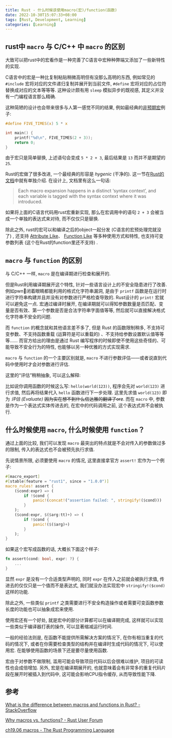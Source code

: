 ```yaml
---
title: Rust - 什么时候该使用macro(宏)/function(函数)
date: 2022-10-30T15:07:33+08:00
tags: [Rust, Development, Learning]
categories: [Learning]
---
```


## rust中 `macro` 与 C/C++ 中 `macro` 的区别

大致可以把rust中的宏看作是一种完善了C语言中宏种种弊端又添加了一些新特性的实现. 

C语言中的宏是一种比复制粘贴稍微高明但有没那么高明的东西, 例如常见的 `#include` 宏将对应的文件递归复制并展开到当前文件, `#define` 宏将对应的占位符替换成对应的文本等等等. 这种设计颇有用 `sleep` 模拟异步的既视感, 其定义并没有一门编程语言那么精确. 

这种简陋的设计也会带来很多与人第一感觉不同的结果, 例如最经典的[非预期宏](https://doc.rust-lang.org/1.30.0/book/first-edition/macros.html#hygiene)例子: 

```c
#define FIVE_TIMES(x) 5 * x

int main() {
    printf("%d\n", FIVE_TIMES(2 + 3));
    return 0;
}
```

由于宏只是简单替换, 上述语句会变成 `5 * 2 + 3`, 最后结果是 `13` 而并不是期望的 `25`. 

Rust的宏做了很多改进, 一个最经典的形容是 *hygenic* (干净的). 这一节在[Rust的文档](https://doc.rust-lang.org/1.30.0/book/first-edition/macros.html#hygiene)中就有单独介绍. 在设计上, 文档里有这么一句话: 

> Each macro expansion happens in a distinct ‘syntax context’, and each variable is tagged with the syntax context where it was introduced.

如果将上面的C语言代码用rust宏重新实现, 那么在宏调用中的语句 `2 + 3` 会被当成一个单独的表达式来对待, 而不仅仅只是替换. 

除此之外, rust的宏可以和编译之后的object一起分发 (C语言的宏预处理完就没了) , 还支持 [Attribute Like](https://doc.rust-lang.org/book/ch19-06-macros.html#attribute-like-macros)、 [Function Like](https://doc.rust-lang.org/book/ch19-06-macros.html#function-like-macros) 等多种使用方式和特性, 也支持可变参数列表 (这个在Rust的function里还不支持) . 

## `macro` 与 `function` 的区别

与 C/C++ 一样, `macro` 是在编译期进行检查和展开的. 

但是Rust利用编译期展开这个特性, 针对一些语言设计上的不安全隐患进行了改善. 例如pwn👴闭着眼睛都能利用的格式化字符串漏洞, 是由于 `printf` 函数是在运行时进行字符串构建并且并没有对参数进行严格检查导致的. Rust设计的 `print!` 宏就可以避免这一点. 宏通过编译时展开, 在编译期就可以得知参数数量是否匹配、变量是否有效、第一个参数是否是合法字符串字面值等等, 然后就可以直接解决格式化字符串不安全的问题. 

而 `function` 的概念就和其他语言差不多了, 但是 Rust 的函数限制稍多, 不支持可变参数、不支持函数重载 (运算符是可以重载的) 、不支持给参数设置默认值等等等…… 而官方给出的理由是通过 Rust 编写程序的时候即使不使用这些奇怪的、可能导致不安全行为的特性, 也能够以另一种优雅的方式实现需求. 

`macro` 与 `function` 的一个主要区别就是, `macro` 不进行参数评估——或者说直到代码中使用时才会对参数进行评估. 

这里的“评估”稍稍抽象, 可以这么解释: 

比如说你调用函数的时候这么写: `hello(world(123))`, 程序会先对 `world(123)` 进行求值, 然后再将结果代入 `hello` 函数进行下一步处理. 这里先求值 `world(123)` 即为 *评估 (Evaluate)* ~~因为实在想不到什么信达雅的翻译了orz~~. 而在 `macro` 中, 参数是作为一个表达式实体传进去的, 在宏中的代码调用之前, 这个表达式并不会被执行. 

## 什么时候使用 `macro`, 什么时候使用 `function`？

通过上面的比较, 我们可以发现 `macro` 最突出的特点就是不会对传入的参数做过多的限制, 传入的表达式也不会被预先执行求值. 

先说情景所限, 必须要使用 `macro` 的情况, 这里直接拿官方 `assert!` 宏作为一个例子: 

```rust
#[macro_export]
#[stable(feature = "rust1", since = "1.0.0")]
macro_rules! assert {
    ($cond:expr) => (
        if !$cond {
            panic!(concat!("assertion failed: ", stringify!($cond)))
        }
    );
    ($cond:expr, $($arg:tt)+) => (
        if !$cond {
            panic!($($arg)+)
        }
    );
}
```

如果这个宏写成函数的话, 大概长下面这个样子: 

```rust
fn assert(cond: bool, expr: ?) {
    ...
}
```

显然 `expr` 是没有一个合适类型声明的, 同时 `expr` 在传入之前就会被执行求值, 传进去的仅仅只是一个值而不是表达式, 我们就没办法实现宏中 `stringify!($cond)` 这样的功能. 

除此之外, 一些类似 `printf` 之类需要进行不安全构造操作或者需要可变函数参数长度的功能也可以抽象成宏来使用. 

使用宏还有一个好处, 就是宏中的部分计算都可以在编译期完成, 这样就可以实现一些类似于编译器打表的操作, 可以显著缩减运行时间. 

一般的经验法则是, 在函数不能提供所需解决方案的情况下, 在你有相当重复的代码的情况下, 或者在你需要检查类型的结构并在编译时生成代码的情况下, 可以使用宏. 在能够使用函数的场景下还是要尽量使用函数. 

宏由于对参数不做限制, 滥用可能会导致项目代码以后会很难以维护, 项目的可读性也会成倍增加. 另外, 宏是在编译期展开的, 也就意味着会有非常多的重复代码片段在展开时被插入到代码中, 这可能会影响CPU指令缓存, 从而导致性能下降. 

## 参考

[What is the difference between macros and functions in Rust? - StackOverflow](https://stackoverflow.com/questions/29871967/what-is-the-difference-between-macros-and-functions-in-rust)

[Why macros vs. functions? - Rust User Forum](https://users.rust-lang.org/t/newbie-why-macros-vs-functions/1012)

[ch19.06 macros - The Rust Programming Language](https://doc.rust-lang.org/book/ch19-06-macros.html)
